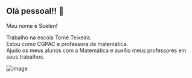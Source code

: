 ## Olá pessoal!! 👋                     
Meu nome é Suelen!                    
               
Trabalho na escola Tomé Teixeira.        
Estou como CGPAC e professora de matemática.                                 
Ajudo os meus alunos com a Matemática e auxílio meus professores em seus trabalhos. 

![image](https://github.com/Prinsus/Prinsus-/assets/169842686/4c488a3e-c777-41ac-8dbf-28ecb6dc132e)



